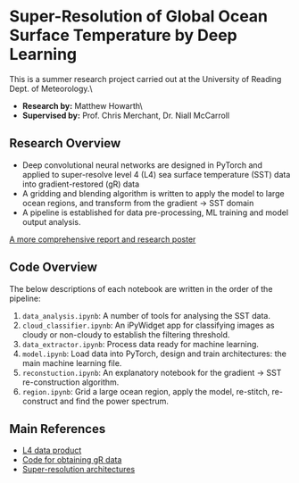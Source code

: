 # Super-Resolution of Global Ocean Surface Temperature by Deep Learning
This is a summer research project carried out at the University of Reading Dept. of Meteorology.\
- **Research by:** Matthew Howarth\
- **Supervised by:** Prof. Chris Merchant, Dr. Niall McCarroll
## Research Overview
- Deep convolutional neural networks are designed in PyTorch and applied to super-resolve level 4 (L4) sea surface temperature (SST) data into gradient-restored (gR) data
- A gridding and blending algorithm is written to apply the model to large ocean regions, and transform from the gradient -> SST domain
- A pipeline is established for data pre-processing, ML training and model output analysis.

[A more comprehensive report and research poster](https://drive.google.com/drive/folders/1q6u0bg-89681OEiabz4U3XBC3hNv49DN?usp=sharing)
## Code Overview
The below descriptions of each notebook are written in the order of the pipeline: 
1. `data_analysis.ipynb`: A number of tools for analysing the SST data.
2. `cloud_classifier.ipynb`: An iPyWidget app for classifying images as cloudy or non-cloudy to establish the filtering threshold.
3. `data_extractor.ipynb`: Process data ready for machine learning.
4. `model.ipynb`: Load data into PyTorch, design and train architectures: the main machine learning file.
5. `reconstuction.ipynb`: An explanatory notebook for the gradient -> SST re-construction algorithm.
6. `region.ipynb`: Grid a large ocean region, apply the model, re-stitch, re-construct and find the power spectrum.
## Main References
- [L4 data product](doi.org/10.1038/s41597-024-03147-w)
- [Code for obtaining gR data](github.com/surftemp/sst-gradients)
- [Super-resolution architectures](doi.org/10.3390/rs14051159)


